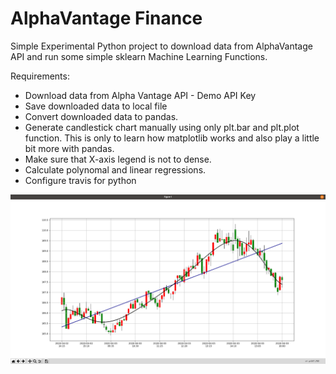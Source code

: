 # AlphaVantage Finance
Simple Experimental Python project to download data from AlphaVantage API and run some simple sklearn Machine Learning Functions.

Requirements:
* Download data from Alpha Vantage API - Demo API Key
* Save downloaded data to local file
* Convert downloaded data to pandas.
* Generate candlestick chart manually using only plt.bar and plt.plot function. This is only to learn how matplotlib works and also play a little bit more with pandas. 
* Make sure that X-axis legend is not to dense. 
* Calculate polynomal and linear regressions. 
* Configure travis for python

![Plot](./plot.png)

